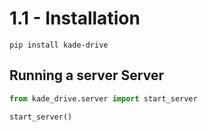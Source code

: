 # 1.1 - Installation

```console
pip install kade-drive
```

## Running a server Server

```Python
from kade_drive.server import start_server

start_server()
```
